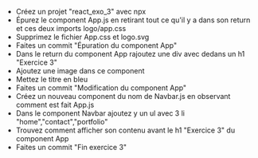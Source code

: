 - Créez un projet "react_exo_3"  avec npx
- Épurez le component App.js en retirant tout ce qu'il y a dans son return et ces deux imports logo/app.css 
- Supprimez le fichier App.css et logo.svg
- Faites un commit "Épuration du component App"
- Dans le return du component App rajoutez une div avec dedans un h1 "Exercice 3"
- Ajoutez une image dans ce component
- Mettez le titre en bleu
- Faites un commit "Modification du component App"
- Créez un nouveau component du nom de Navbar.js en observant comment est fait App.js
- Dans le component Navbar ajoutez y un ul avec 3 li "home","contact","portfolio"
- Trouvez comment afficher son contenu avant le h1 "Exercice 3" du component App
- Faites un commit "Fin exercice 3"